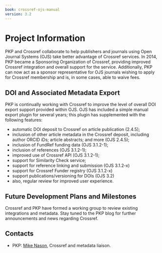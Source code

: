 ```yaml
---
book: crossref-ojs-manual
version: 3.2
---
```


# Project Information

PKP and Crossref collaborate to help publishers and journals using Open Journal Systems (OJS) take better advantage of Crossref services. In 2014, PKP became a Sponsoring Organization of Crossref, providing improved Crossref integration and overall support for the service. Additionally, PKP can now act as a sponsor representative for OJS journals wishing to apply for Crossref membership and is, in some cases, able to waive fees.

## DOI and Associated Metadata Export

PKP is continually working with Crossref to improve the level of overall DOI export support provided within OJS. OJS has included a simple manual export plugin for several years; this plugin has supplemented with the following features:

- automatic DOI deposit to Crossref on article publication (2.4.5);
- inclusion of other article metadata in the Crossref deposit, including author ORCID iDs; article abstracts; and more (OJS 2.4.5);
- inclusion of FundRef funding data (OJS 3.1.2-1);
- inclusion of references (OJS 3.1.2-1);
- improved use of Crossref API (OJS 3.1.2-1);
- support for Similarity Check service;
- support for reference linking and submission (OJS 3.1.2-x)
- support for Crossref Funder registry (OJS 3.1.2-x)
- support publications/versioning for DOIs (OJS 3.2)
- also, regular review for improved user experience.

## Future Development Plans and Milestones

Crossref and PKP have formed a working group to review existing integrations and metadata. Stay tuned to the PKP blog for further announcements and news regarding Crossref.

## Contacts

- PKP: [Mike Nason](mailto:pkp.contact@gmail.com), Crossref and metadata liaison.

